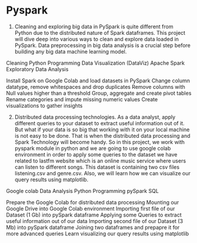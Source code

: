 # Pyspark

1. Cleaning and exploring big data in PySpark is quite different from Python due to the distributed nature of Spark dataframes. 
This project will dive deep into various ways to clean and explore data loaded in PySpark. 
Data preprocessing in big data analysis is a crucial step before building any big data machine learning model. 

Cleaning
Python Programming
Data Visualization (DataViz)
Apache Spark
Exploratory Data Analysis

Install Spark on Google Colab and load datasets in PySpark
Change column datatype, remove whitespaces and drop duplicates
Remove columns with Null values higher than a threshold
Group, aggregate and create pivot tables
Rename categories and impute missing numeric values
Create visualizations to gather insights



2. Distributed data processing technologies. As a data analyst, apply different queries to your dataset to extract useful information out of it. But what if your data is 
so big that working with it on your local machine is not easy to be done. That is when the distributed data processing and 
Spark Technology will become handy. So in this project, we work with pyspark module in python and we are going to use google colab environment in order to apply some 
queries to the dataset we have related to lastfm website which is an online music service where users can listen to different songs. 
This dataset is containing two csv files listening.csv and genre.csv. Also, we will learn how we can visualize our query results using matplotlib.

Google colab
Data Analysis
Python Programming
pySpark SQL

Prepare the Google Colab for distributed data processing
Mounting our Google Drive into Google Colab environment
Importing first file of our Dataset (1 Gb) into pySpark dataframe
Applying some Queries to extract useful information out of our data
Importing second file of our Dataset (3 Mb) into pySpark dataframe
Joining two dataframes and prepapre it for more advanced queries
Learn visualizing our query results using matplotlib


